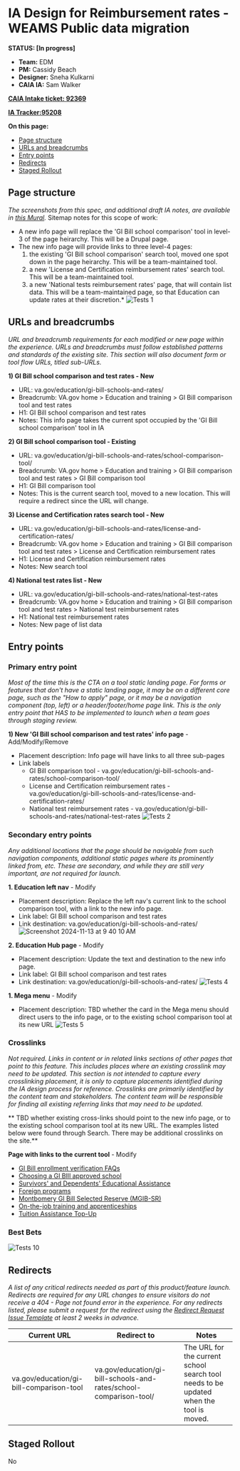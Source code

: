# IA Design for Reimbursement rates - WEAMS Public data migration
**STATUS: [In progress]**

- **Team:** EDM
- **PM:** Cassidy Beach
- **Designer:** Sneha Kulkarni
- **CAIA IA:** Sam Walker
  
**[CAIA Intake ticket: 92369](https://github.com/department-of-veterans-affairs/va.gov-team/issues/92369)**

**[IA Tracker:95208](https://github.com/department-of-veterans-affairs/va.gov-team/issues/95208)** 

**On this page:**
- [Page structure](#map)
- [URLs and breadcrumbs](#url)
- [Entry points](#nav)
- [Redirects](#redirects)
- [Staged Rollout](#stagedrollout)


## <a name="map"></a>Page structure<br>
*The screenshots from this spec, and additional draft IA notes, are available in [this Mural](https://app.mural.co/t/departmentofveteransaffairs9999/m/departmentofveteransaffairs9999/1729183095781/13879f018516bd9dd354f278919b5a9c101a0f1f?wid=136-1729183109815).*
Sitemap notes for this scope of work:
- A new info page will replace the 'GI Bill school comparison' tool in level-3 of the page heirarchy. This will be a Drupal page.
- The new info page will provide links to three level-4 pages:
  1. the existing 'GI Bill school comparison' search tool, moved one spot down in the page heirarchy. This will be a team-maintained tool.
  2. a new 'License and Certification reimbursement rates' search tool. This will be a team-maintained tool.
  3. a new 'National tests reimbursement rates' page, that will contain list data. This will be a team-maintained page, so that Education can update rates at their discretion.*
![Tests 1](https://github.com/user-attachments/assets/79221c01-e409-4423-8f27-12d786c1a4fe)



## <a name="url"></a>URLs and breadcrumbs
*URL and breadcrumb requirements for each modified or new page within the experience. URLs and breadcrumbs must follow established patterns and standards of the existing site. This section will also document form or tool flow URLs, titled sub-URLs.*


**1) GI Bill school comparison and test rates - New**
- URL: va.gov/education/gi-bill-schools-and-rates/
- Breadcrumb: VA.gov home > Education and training  > GI Bill comparison tool and test rates
- H1: GI Bill school comparison and test rates
- Notes: This info page takes the current spot occupied by the 'GI Bill school comparison' tool in IA

**2) GI Bill school comparison tool - Existing**
- URL: va.gov/education/gi-bill-schools-and-rates/school-comparison-tool/
- Breadcrumb: VA.gov home > Education and training  > GI Bill comparison tool and test rates > GI Bill comparison tool
- H1: GI Bill comparison tool
- Notes: This is the current search tool, moved to a new location. This will require a redirect since the URL will change.

**3) License and Certification rates search tool - New**
- URL: va.gov/education/gi-bill-schools-and-rates/license-and-certification-rates/
- Breadcrumb: VA.gov home > Education and training  > GI Bill comparison tool and test rates > License and Certification reimbursement rates
- H1: License and Certification reimbursement rates
- Notes: New search tool

**4) National test rates list - New**
- URL: va.gov/education/gi-bill-schools-and-rates/national-test-rates
- Breadcrumb: VA.gov home > Education and training  > GI Bill comparison tool and test rates > National test reimbursement rates
- H1: National test reimbursement rates
- Notes: New page of list data



## <a name="nav"></a>Entry points <br>

### Primary entry point
_Most of the time this is the CTA on a tool static landing page. For forms or features that don't have a static landing page, it may be on a different core page, such as the "How to apply" page, or it may be a navigation component (top, left) or a header/footer/home page link. This is the only entry point that HAS to be implemented to launch when a team goes through staging review._

**1) New 'GI Bill school comparison and test rates' info page** - Add/Modify/Remove
- Placement description: Info page will have links to all three sub-pages
- Link labels
  - GI Bill comparison tool - va.gov/education/gi-bill-schools-and-rates/school-comparison-tool/
  - License and Certification reimbursement rates - va.gov/education/gi-bill-schools-and-rates/license-and-certification-rates/
  - National test reimbursement rates - va.gov/education/gi-bill-schools-and-rates/national-test-rates
![Tests 2](https://github.com/user-attachments/assets/b9671a84-f99b-48c8-8544-18d216561c06)


### Secondary entry points
_Any additional locations that the page should be navigable from such navigation components, additional static pages where its prominently linked from, etc.   These are secondary, and while they are still very important, are not required for launch._

**1. Education left nav** - Modify
- Placement description: Replace the left nav's current link to the school comparison tool, with a link to the new info page.
- Link label: GI Bill school comparison and test rates
- Link destination: va.gov/education/gi-bill-schools-and-rates/
![Screenshot 2024-11-13 at 9 40 10 AM](https://github.com/user-attachments/assets/2362bcec-09f7-4c08-90c4-16a89cea1261)

**2. Education Hub page** - Modify
- Placement description: Update the text and destination to the new info page.
- Link label: GI Bill school comparison and test rates
- Link destination: va.gov/education/gi-bill-schools-and-rates/
![Tests 4](https://github.com/user-attachments/assets/f3421324-45d5-4fbe-aa4d-61d76b84bf82)

**1. Mega menu** - Modify
- Placement description: TBD whether the card in the Mega menu should direct users to the info page, or to the existing school comparison tool at its new URL
![Tests 5](https://github.com/user-attachments/assets/70cbeb2d-cd1a-4098-8894-37bdeddb361b)


### Crosslinks
_Not required. Links in content or in related links sections of other pages that point to this feature. This includes places where an existing crosslink may need to be updated. This section is not intended to capture every crosslinking placement, it is only to capture placements identified during the IA design process for reference.  Crosslinks are primarily identified by the content team and stakeholders.  The content team will be responsible for finding all existing referring links that may need to be updated._

** TBD whether existing cross-links should point to the new info page, or to the existing school comparison tool at its new URL. The examples listed below were found through Search. There may be additional crosslinks on the site.**

**Page with links to the current tool** - Modify
- [GI Bill enrollment verification FAQs](https://www.va.gov/resources/gi-bill-enrollment-verification-faqs/)
- [Choosing a GI BIll approved school](https://www.va.gov/education/choosing-a-school/)
- [Survivors' and Dependents' Educational Assistance](https://www.va.gov/family-and-caregiver-benefits/education-and-careers/dependents-education-assistance/)
- [Foreign programs](https://www.va.gov/education/about-gi-bill-benefits/how-to-use-benefits/study-at-foreign-schools/)
- [Montbomery GI Bill Selected Reserve (MGIB-SR)](https://www.va.gov/education/about-gi-bill-benefits/montgomery-selected-reserve/)
- [On-the-job training and apprenticeships](https://www.va.gov/education/about-gi-bill-benefits/how-to-use-benefits/on-the-job-training-apprenticeships/)
- [Tuition Assistance Top-Up](https://www.va.gov/education/about-gi-bill-benefits/how-to-use-benefits/tuition-assistance-top-up/)

 
### <a name="bestbets"></a>Best Bets<br>
![Tests 10](https://github.com/user-attachments/assets/ab68eead-8463-440b-9300-c78700895a2a)

## <a name="redirects"></a>Redirects <br>
*A list of any critical redirects needed as part of this product/feature launch. Redirects are required for any URL changes to ensure visitors do not receive a 404 - Page not found error in the experience. For any redirects listed, please submit a request for the redirect using the [Redirect Request Issue Template](https://github.com/department-of-veterans-affairs/va.gov-team/issues/new?assignees=jennymayoco%2C+kristinoletmuskat%2C+strelichl%2C+FranECross&labels=sitewide+CAIA%2C+Sitewide+IA%2C+Public+Websites%2C+VA.gov+frontend%2C+Redirect+request&projects=&template=redirect-request.md&title=Redirect+Request) at least 2 weeks in advance.*  


Current URL | Redirect to | Notes
--- | --- | ---
va.gov/education/gi-bill-comparison-tool | va.gov/education/gi-bill-schools-and-rates/school-comparison-tool/ | The URL for the current school search tool needs to be updated when the tool is moved.
 


## <a name="stagedrollout"></a>Staged Rollout<br>

No
